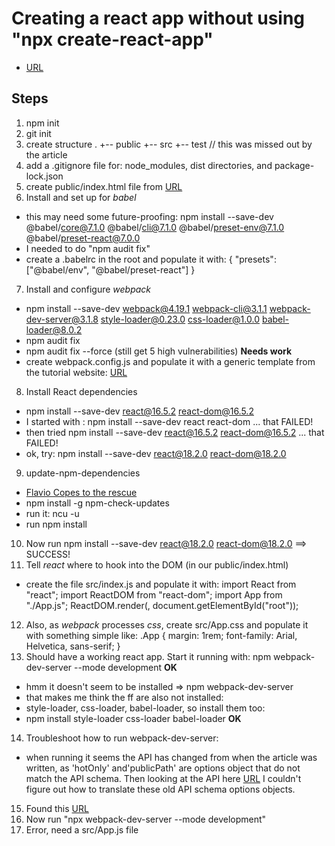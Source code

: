 # Creating a react app without using "npx create-react-app"

* [URL](https://medium.com/@JedaiSaboteur/creating-a-react-app-from-scratch-f3c693b84658)

## Steps

1. npm init
2. git init
3. create structure
	.
	+-- public
	+-- src
	+-- test     // this was missed out by the article
4. add a .gitignore file for: node_modules, dist directories, and package-lock.json
5. create public/index.html file from [URL](https://raw.githubusercontent.com/reactjs/reactjs.org/master/static/html/single-file-example.html)
6. Install and set up for *babel*
* this may need some future-proofing: npm install --save-dev @babel/core@7.1.0 @babel/cli@7.1.0 @babel/preset-env@7.1.0 @babel/preset-react@7.0.0
* I needed to do "npm audit fix"
* create a .babelrc in the root and populate it with:
	{
 	 "presets": ["@babel/env", "@babel/preset-react"]
	}
7. Install and configure *webpack*
* npm install --save-dev webpack@4.19.1 webpack-cli@3.1.1 webpack-dev-server@3.1.8 style-loader@0.23.0 css-loader@1.0.0 babel-loader@8.0.2
* npm audit fix
* npm audit fix --force (still get 5 high vulnerabilities)  **Needs work**
* create webpack.config.js and populate it with a generic template from the tutorial website:
[URL](https://medium.com/@JedaiSaboteur/creating-a-react-app-from-scratch-f3c693b84658)
8. Install React dependencies
* npm install --save-dev react@16.5.2 react-dom@16.5.2
* I started with : npm install --save-dev react react-dom ... that FAILED!
* then tried npm install --save-dev react@16.5.2 react-dom@16.5.2 ... that FAILED!
* ok, try: npm install --save-dev react@18.2.0 react-dom@18.2.0
9. update-npm-dependencies
* [Flavio Copes to the rescue](https://flaviocopes.com/update-npm-dependencies/)
* npm install -g npm-check-updates
* run it: ncu -u
* run npm install
10. Now run npm install --save-dev react@18.2.0 react-dom@18.2.0 ==> SUCCESS!
11. Tell *react* where to hook into the DOM (in our public/index.html)
* create the file src/index.js and populate it with:
	import React from "react";
	import ReactDOM from "react-dom";
	import App from "./App.js";
	ReactDOM.render(<App />, document.getElementById("root"));
12. Also, as *webpack* processes *css*, create src/App.css and populate it with something simple like:
	.App {
  	  margin: 1rem;
      font-family: Arial, Helvetica, sans-serif;
	}
13. Should have a working react app. Start it running with:
npm webpack-dev-server --mode development **OK**
* hmm it doesn't seem to be installed => npm webpack-dev-server
* that makes me think the ff are also not installed:
* style-loader, css-loader, babel-loader, so install them too:
* npm install style-loader css-loader babel-loader	**OK**
14. Troubleshoot how to run webpack-dev-server:
* when running it seems the API has changed from when the article was written, as 'hotOnly' and'publicPath' are options object that do not match the API schema. Then looking at the API here [URL]() I couldn't figure out how to translate these old API schema options objects.
15. Found this [URL](https://namespaceit.com/blog/webpack-options-has-an-unknown-property-hotonly-invalid-options-object-dev-server-has-been-initialized-using-an-options-object)
16. Now run	"npx webpack-dev-server --mode development"
17. Error, need a src/App.js file
